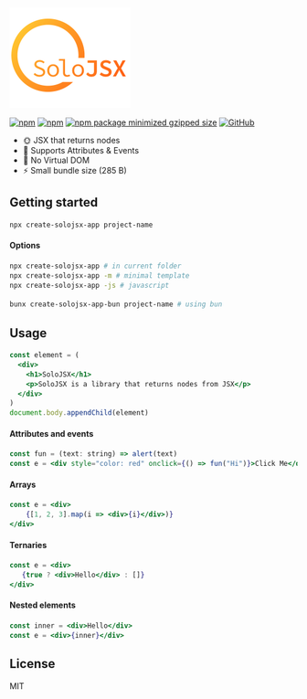 ![alt text](https://github.com/SoloJSX/SoloJSX/blob/main/.github/solojsx_logo.png?raw=true)

[![npm](https://img.shields.io/npm/v/solojsx)](https://www.npmjs.com/package/solojsx)
[![npm](https://img.shields.io/npm/dm/solojsx)](https://www.npmjs.com/package/solojsx)
[![npm package minimized gzipped size](https://img.shields.io/bundlejs/size/solojsx)](https://www.npmjs.com/package/solojsx)
[![GitHub](https://img.shields.io/github/license/SoloJSX/solojsx)](https://github.com/git/git-scm.com/blob/main/MIT-LICENSE.txt)


- :sun_with_face: JSX that returns nodes
- :gem: Supports Attributes & Events
- :tada: No Virtual DOM
- :zap: Small bundle size (285 B)

## Getting started
```bash
npx create-solojsx-app project-name
```
#### Options
```bash
npx create-solojsx-app # in current folder
npx create-solojsx-app -m # minimal template
npx create-solojsx-app -js # javascript

bunx create-solojsx-app-bun project-name # using bun
```

## Usage
```jsx  
const element = (
  <div>
    <h1>SoloJSX</h1>
    <p>SoloJSX is a library that returns nodes from JSX</p>
  </div>
)
document.body.appendChild(element)
```

#### Attributes and events
```jsx  
const fun = (text: string) => alert(text)
const e = <div style="color: red" onclick={() => fun("Hi")}>Click Me</div>
```

#### Arrays
```jsx  
const e = <div>
    {[1, 2, 3].map(i => <div>{i}</div>)}
</div>
```

#### Ternaries
```jsx  
const e = <div>
   {true ? <div>Hello</div> : []}
</div>
```

#### Nested elements
```jsx  
const inner = <div>Hello</div>
const e = <div>{inner}</div>
```

## License
MIT